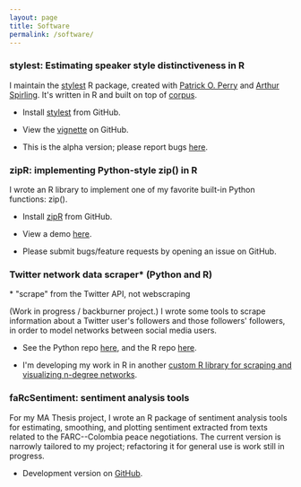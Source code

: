 ```yaml
---
layout: page
title: Software
permalink: /software/
---
```


### stylest: Estimating speaker style distinctiveness in R

I maintain the <a href="https://github.com/leslie-huang/stylest">stylest</a> R package, created with <a href="https://github.com/patperry">Patrick O. Perry</a> and <a href="https://github.com/ArthurSpirling/">Arthur Spirling</a>. It's written in R and built on top of <a href="https://cran.r-project.org/web/packages/corpus/index.html">corpus</a>.

* Install  <a href="https://github.com/leslie-huang/stylest">stylest</a> from GitHub.

* View the <a href="https://github.com/leslie-huang/stylest/blob/master/vignettes/stylest-vignette.md">vignette</a> on GitHub.

* This is the alpha version; please report bugs <a href="https://github.com/leslie-huang/stylest/issues">here</a>.

### zipR: implementing Python-style zip() in R

I wrote an R library to implement one of my favorite built-in Python functions: zip().

* Install <a href="https://github.com/leslie-huang/zipR">zipR</a> from GitHub.

* View a demo <a href="https://leslie-huang.github.io/zipr/zipr_demo.html">here</a>.

* Please submit bugs/feature requests by opening an issue on GitHub.

### Twitter network data scraper* (Python and R)

\* "scrape" from the Twitter API, not webscraping

(Work in progress / backburner project.) I wrote some tools to scrape information about a Twitter user's followers and those followers' followers, in order to model networks between social media users.

* See the Python repo <a href="https://github.com/leslie-huang/twitter-ssscraper">here</a>, and the R repo <a href="https://github.com/leslie-huang/twitter-scrapeR">here</a>.

* I'm developing my work in R in another  <a href="https://github.com/leslie-huang/twitterNetworkGraphR">custom R library for scraping and visualizing n-degree networks</a>.

### faRcSentiment: sentiment analysis tools

For my MA Thesis project, I wrote an R package of sentiment analysis tools for estimating, smoothing, and plotting sentiment extracted from texts related to the FARC--Colombia peace negotiations. The current version is narrowly tailored to my project; refactoring it for general use is work still in progress.

* Development version on <a href="https://github.com/leslie-huang/faRc-sentiment-analysis-library">GitHub</a>.


